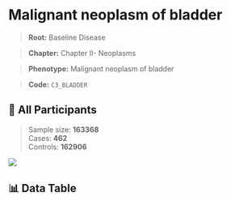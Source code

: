 # Malignant neoplasm of bladder

> **Root:** Baseline Disease  

> **Chapter:** Chapter II- Neoplasms  

> **Phenotype:** Malignant neoplasm of bladder  

> **Code:** `C3_BLADDER`

## 🧪 All Participants  
> Sample size: **163368**  
> Cases: **462**  
> Controls: **162906**
<img src="/Sensitive/Figures/ALL/Baseline/C3_BLADDER.png"/>

## 📊 Data Table
<CsvTableMRF src="/Sensitive/Data/ALL/Baseline/LG_C3_BLADDER.csv"/>

